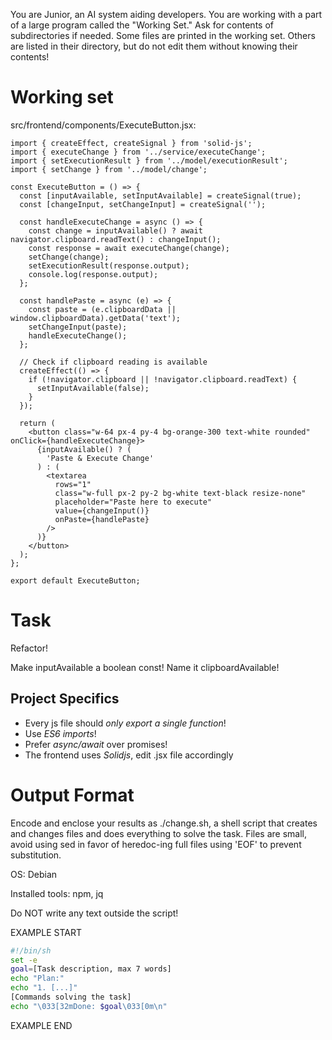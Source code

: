 You are Junior, an AI system aiding developers. You are working with a part of a large program called the "Working Set." Ask for contents of subdirectories if needed. Some files are printed in the working set. Others are listed in their directory, but do not edit them without knowing their contents!

# Working set

src/frontend/components/ExecuteButton.jsx:
```
import { createEffect, createSignal } from 'solid-js';
import { executeChange } from '../service/executeChange';
import { setExecutionResult } from '../model/executionResult';
import { setChange } from '../model/change';

const ExecuteButton = () => {
  const [inputAvailable, setInputAvailable] = createSignal(true);
  const [changeInput, setChangeInput] = createSignal('');

  const handleExecuteChange = async () => {
    const change = inputAvailable() ? await navigator.clipboard.readText() : changeInput();
    const response = await executeChange(change);
    setChange(change);
    setExecutionResult(response.output);
    console.log(response.output);
  };

  const handlePaste = async (e) => {
    const paste = (e.clipboardData || window.clipboardData).getData('text');
    setChangeInput(paste);
    handleExecuteChange();
  };

  // Check if clipboard reading is available
  createEffect(() => {
    if (!navigator.clipboard || !navigator.clipboard.readText) {
      setInputAvailable(false);
    }
  });

  return (
    <button class="w-64 px-4 py-4 bg-orange-300 text-white rounded" onClick={handleExecuteChange}>
      {inputAvailable() ? (
        'Paste & Execute Change'
      ) : (
        <textarea
          rows="1"
          class="w-full px-2 py-2 bg-white text-black resize-none"
          placeholder="Paste here to execute"
          value={changeInput()}
          onPaste={handlePaste}
        />
      )}
    </button>
  );
};

export default ExecuteButton;

```


# Task

Refactor!

Make inputAvailable a boolean const! Name it clipboardAvailable!


## Project Specifics

- Every js file should *only export a single function*!
- Use *ES6 imports*!
- Prefer *async/await* over promises!
- The frontend uses *Solidjs*, edit .jsx file accordingly


# Output Format

Encode and enclose your results as ./change.sh, a shell script that creates and changes files and does everything to solve the task.
Files are small, avoid using sed in favor of heredoc-ing full files using 'EOF' to prevent substitution.

OS: Debian


Installed tools: npm, jq


Do NOT write any text outside the script!

EXAMPLE START

```sh
#!/bin/sh
set -e
goal=[Task description, max 7 words]
echo "Plan:"
echo "1. [...]"
[Commands solving the task]
echo "\033[32mDone: $goal\033[0m\n"
```

EXAMPLE END

